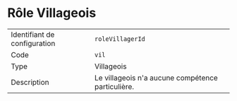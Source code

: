 # Rôle Villageois

|                              |                                                   |
| ---------------------------- | ------------------------------------------------- |
| Identifiant de configuration | `roleVillagerId`                                  |
| Code                         | `vil`                                             |
| Type                         | Villageois                                        |
| Description                  | Le villageois n'a aucune compétence particulière. |
